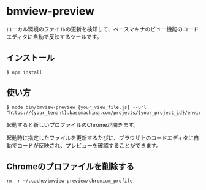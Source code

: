 # bmview-preview

ローカル環境のファイルの更新を検知して、ベースマキナのビュー機能のコードエディタに自動で反映するツールです。

## インストール

```
$ npm install
```

## 使い方

```
$ node bin/bmview-preview {your_view_file.js} --url "https://{your_tenant}.basemachina.com/projects/{your_project_id}/environments/{your_environment_id}/views/new"
```

起動すると新しいプロファイルのChromeが開きます。

起動時に指定したファイルを更新するたびに、ブラウザ上のコードエディタに自動でコードが反映され、プレビューを確認することができます。

## Chromeのプロファイルを削除する

```
rm -r ~/.cache/bmview-preview/chromium_profile
```
